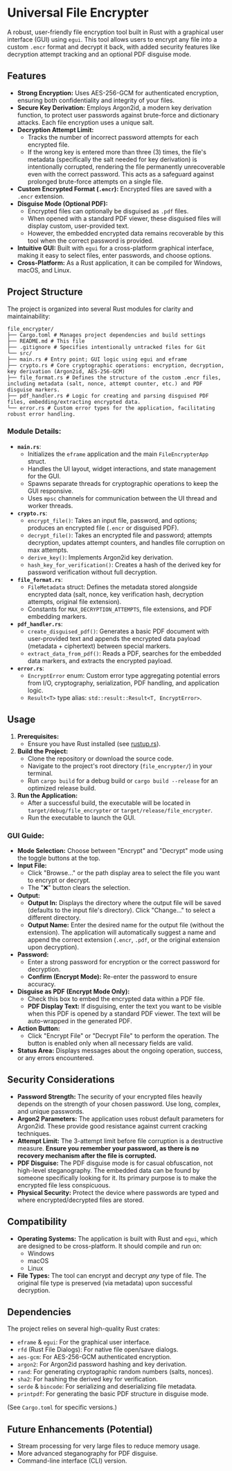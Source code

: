 # Universal File Encrypter

A robust, user-friendly file encryption tool built in Rust with a graphical user interface (GUI) using `egui`. This tool allows users to encrypt any file into a custom `.encr` format and decrypt it back, with added security features like decryption attempt tracking and an optional PDF disguise mode.

## Features

*   **Strong Encryption:** Uses AES-256-GCM for authenticated encryption, ensuring both confidentiality and integrity of your files.
*   **Secure Key Derivation:** Employs Argon2id, a modern key derivation function, to protect user passwords against brute-force and dictionary attacks. Each file encryption uses a unique salt.
*   **Decryption Attempt Limit:**
    *   Tracks the number of incorrect password attempts for each encrypted file.
    *   If the wrong key is entered more than three (3) times, the file's metadata (specifically the salt needed for key derivation) is intentionally corrupted, rendering the file permanently unrecoverable even with the correct password. This acts as a safeguard against prolonged brute-force attempts on a single file.
*   **Custom Encrypted Format (`.encr`):** Encrypted files are saved with a `.encr` extension.
*   **Disguise Mode (Optional PDF):**
    *   Encrypted files can optionally be disguised as `.pdf` files.
    *   When opened with a standard PDF viewer, these disguised files will display custom, user-provided text.
    *   However, the embedded encrypted data remains recoverable by this tool when the correct password is provided.
*   **Intuitive GUI:** Built with `egui` for a cross-platform graphical interface, making it easy to select files, enter passwords, and choose options.
*   **Cross-Platform:** As a Rust application, it can be compiled for Windows, macOS, and Linux.

## Project Structure

The project is organized into several Rust modules for clarity and maintainability:
```
file_encrypter/
├── Cargo.toml # Manages project dependencies and build settings
├── README.md # This file
├── .gitignore # Specifies intentionally untracked files for Git
└── src/
├── main.rs # Entry point; GUI logic using egui and eframe
├── crypto.rs # Core cryptographic operations: encryption, decryption, key derivation (Argon2id, AES-256-GCM)
├── file_format.rs # Defines the structure of the custom .encr files, including metadata (salt, nonce, attempt counter, etc.) and PDF disguise markers.
├── pdf_handler.rs # Logic for creating and parsing disguised PDF files, embedding/extracting encrypted data.
└── error.rs # Custom error types for the application, facilitating robust error handling.
```
### Module Details:

*   **`main.rs`**:
    *   Initializes the `eframe` application and the main `FileEncrypterApp` struct.
    *   Handles the UI layout, widget interactions, and state management for the GUI.
    *   Spawns separate threads for cryptographic operations to keep the GUI responsive.
    *   Uses `mpsc` channels for communication between the UI thread and worker threads.
*   **`crypto.rs`**:
    *   `encrypt_file()`: Takes an input file, password, and options; produces an encrypted file (`.encr` or disguised PDF).
    *   `decrypt_file()`: Takes an encrypted file and password; attempts decryption, updates attempt counters, and handles file corruption on max attempts.
    *   `derive_key()`: Implements Argon2id key derivation.
    *   `hash_key_for_verification()`: Creates a hash of the derived key for password verification without full decryption.
*   **`file_format.rs`**:
    *   `FileMetadata` struct: Defines the metadata stored alongside encrypted data (salt, nonce, key verification hash, decryption attempts, original file extension).
    *   Constants for `MAX_DECRYPTION_ATTEMPTS`, file extensions, and PDF embedding markers.
*   **`pdf_handler.rs`**:
    *   `create_disguised_pdf()`: Generates a basic PDF document with user-provided text and appends the encrypted data payload (metadata + ciphertext) between special markers.
    *   `extract_data_from_pdf()`: Reads a PDF, searches for the embedded data markers, and extracts the encrypted payload.
*   **`error.rs`**:
    *   `EncryptError` enum: Custom error type aggregating potential errors from I/O, cryptography, serialization, PDF handling, and application logic.
    *   `Result<T>` type alias: `std::result::Result<T, EncryptError>`.

## Usage

1.  **Prerequisites:**
    *   Ensure you have Rust installed (see [rustup.rs](https://rustup.rs/)).
2.  **Build the Project:**
    *   Clone the repository or download the source code.
    *   Navigate to the project's root directory (`file_encrypter/`) in your terminal.
    *   Run `cargo build` for a debug build or `cargo build --release` for an optimized release build.
3.  **Run the Application:**
    *   After a successful build, the executable will be located in `target/debug/file_encrypter` or `target/release/file_encrypter`.
    *   Run the executable to launch the GUI.

### GUI Guide:

*   **Mode Selection:** Choose between "Encrypt" and "Decrypt" mode using the toggle buttons at the top.
*   **Input File:**
    *   Click "Browse..." or the path display area to select the file you want to encrypt or decrypt.
    *   The "❌" button clears the selection.
*   **Output:**
    *   **Output In:** Displays the directory where the output file will be saved (defaults to the input file's directory). Click "Change..." to select a different directory.
    *   **Output Name:** Enter the desired name for the output file (without the extension). The application will automatically suggest a name and append the correct extension (`.encr`, `.pdf`, or the original extension upon decryption).
*   **Password:**
    *   Enter a strong password for encryption or the correct password for decryption.
    *   **Confirm (Encrypt Mode):** Re-enter the password to ensure accuracy.
*   **Disguise as PDF (Encrypt Mode Only):**
    *   Check this box to embed the encrypted data within a PDF file.
    *   **PDF Display Text:** If disguising, enter the text you want to be visible when this PDF is opened by a standard PDF viewer. The text will be auto-wrapped in the generated PDF.
*   **Action Button:**
    *   Click "Encrypt File" or "Decrypt File" to perform the operation. The button is enabled only when all necessary fields are valid.
*   **Status Area:** Displays messages about the ongoing operation, success, or any errors encountered.

## Security Considerations

*   **Password Strength:** The security of your encrypted files heavily depends on the strength of your chosen password. Use long, complex, and unique passwords.
*   **Argon2 Parameters:** The application uses robust default parameters for Argon2id. These provide good resistance against current cracking techniques.
*   **Attempt Limit:** The 3-attempt limit before file corruption is a destructive measure. **Ensure you remember your password, as there is no recovery mechanism after the file is corrupted.**
*   **PDF Disguise:** The PDF disguise mode is for casual obfuscation, not high-level steganography. The embedded data can be found by someone specifically looking for it. Its primary purpose is to make the encrypted file less conspicuous.
*   **Physical Security:** Protect the device where passwords are typed and where encrypted/decrypted files are stored.

## Compatibility

*   **Operating Systems:** The application is built with Rust and `egui`, which are designed to be cross-platform. It should compile and run on:
    *   Windows
    *   macOS
    *   Linux
*   **File Types:** The tool can encrypt and decrypt *any* type of file. The original file type is preserved (via metadata) upon successful decryption.

## Dependencies

The project relies on several high-quality Rust crates:

*   `eframe` & `egui`: For the graphical user interface.
*   `rfd` (Rust File Dialogs): For native file open/save dialogs.
*   `aes-gcm`: For AES-256-GCM authenticated encryption.
*   `argon2`: For Argon2id password hashing and key derivation.
*   `rand`: For generating cryptographic random numbers (salts, nonces).
*   `sha2`: For hashing the derived key for verification.
*   `serde` & `bincode`: For serializing and deserializing file metadata.
*   `printpdf`: For generating the basic PDF structure in disguise mode.

(See `Cargo.toml` for specific versions.)

## Future Enhancements (Potential)

*   Stream processing for very large files to reduce memory usage.
*   More advanced steganography for PDF disguise.
*   Command-line interface (CLI) version.